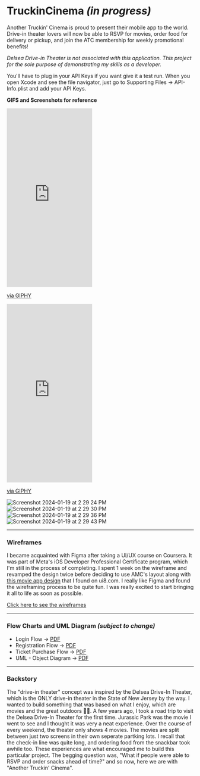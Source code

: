 # TruckinCinema _(in progress)_
Another Truckin' Cinema is proud to present their mobile app to the world. Drive-in theater lovers will now be able to RSVP for movies, order food for delivery or pickup, and join the ATC membership for weekly promotional benefits!

_Delsea Drive-in Theater is not associated with this application. This project for the sole purpose of demonstrating my skills as a developer._

You'll have to plug in your API Keys if you want give it a test run. When you open Xcode and see the file navigator, just go to Supporting Files -> API-Info.plist and add your API Keys.

**GIFS and Screenshots for reference**

<iframe src="https://giphy.com/embed/If5Ai4FdvshdEskkTs" width="230" height="480" frameBorder="0" class="giphy-embed" allowFullScreen></iframe><p><a href="https://giphy.com/gifs/If5Ai4FdvshdEskkTs">via GIPHY</a></p>

<iframe src="https://giphy.com/embed/gW0aJy4JUFz2nJDtBu" width="230" height="480" frameBorder="0" class="giphy-embed" allowFullScreen></iframe><p><a href="https://giphy.com/gifs/gW0aJy4JUFz2nJDtBu">via GIPHY</a></p>



![Screenshot 2024-01-19 at 2 29 24 PM](https://github.com/AshleyCanty/TruckinCinema/assets/18271283/173e0ea2-f8b1-4c12-854c-9df2bc9c570b)
![Screenshot 2024-01-19 at 2 29 30 PM](https://github.com/AshleyCanty/TruckinCinema/assets/18271283/62cee67b-0b9e-4519-ae23-31846d493fa9)
![Screenshot 2024-01-19 at 2 29 36 PM](https://github.com/AshleyCanty/TruckinCinema/assets/18271283/c5494cca-04bc-44fc-add4-d83576b1e68d)
![Screenshot 2024-01-19 at 2 29 43 PM](https://github.com/AshleyCanty/TruckinCinema/assets/18271283/62f17fc6-702b-40a1-bada-313e8ea25c6a)





----------------------

### Wireframes
I became acquainted with Figma after taking a UI/UX course on Coursera. It was part of Meta's iOS Developer Professional Certificate program, which I'm still in the process of completing. I spent 1 week on the wireframe and revamped the design twice before deciding to use AMC's layout along with [this movie app design](https://ui8.net/enver-studio-ffdda4/products/cinemax---movie-apps-ui-kits) that I found on ui8.com. I really like Figma and found the wireframing process to be quite fun. I was really excited to start bringing it all to life as soon as possible. 

[Click here to see the wireframes](https://www.figma.com/file/4liFti5eWpvnhMLRl7qiRj/Truckin'-Cinema?type=design&node-id=0%3A1&mode=design&t=E0pKTa2AQP9wU2Dh-1)

----------------------

### Flow Charts and UML Diagram _(subject to change)_

  * Login Flow -> [PDF](https://drive.google.com/file/d/1Arge3kHS7mNSa68OHg1ZKrE_qDJvdXSR/view?usp=share_link)
  * Registration Flow -> [PDF](https://drive.google.com/file/d/13B4611rEZcatBUMfMtnUcZKH6h21Cvnv/view?usp=share_link)
  * Ticket Purchase Flow -> [PDF](https://drive.google.com/file/d/10xKSh9OTpX6pbtoUpamu7P_3D34QErLS/view?usp=sharing)
  * UML - Object Diagram -> [PDF](https://drive.google.com/file/d/1uEa36dQCRr1jNP9TogUZ44b3GDdemIEE/view?usp=share_link)


    
----------------------


### Backstory
The "drive-in theater" concept was inspired by the Delsea Drive-In Theater, which is the ONLY drive-in theater in the State of New Jersey by the way. I wanted to build something that was based on what I enjoy, which are movies and the great outdoors 🎥🌳. A few years ago, I took a road trip to visit the Delsea Drive-In Theater for the first time. Jurassic Park was the movie I went to see and I thought it was very a neat experience. Over the course of every weekend, the theater only shows 4 movies. The movies are split between just two screens in their own seperate partking lots. I recall that the check-in line was quite long, and ordering food from the snackbar took awhile too. These experiences are what encouraged me to build this particular project. The begging question was, "What if people were able to RSVP and order snacks ahead of time?" and so now, here we are with "Another Truckin' Cinema". 

